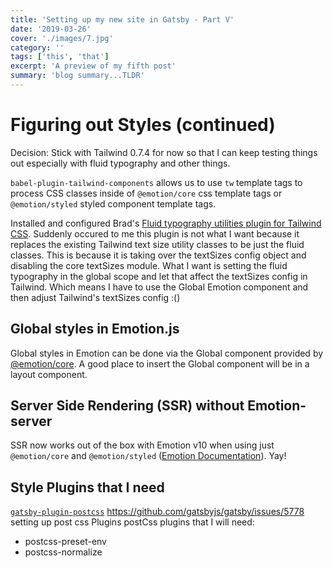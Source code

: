 ```yaml
---
title: 'Setting up my new site in Gatsby - Part V'
date: '2019-03-26'
cover: './images/7.jpg'
category: ''
tags: ['this', 'that']
excerpt: 'A preview of my fifth post'
summary: 'blog summary...TLDR'
---
```


# Figuring out Styles (continued)

Decision: Stick with Tailwind 0.7.4 for now so that I can keep testing things out especially with fluid typography and other things.

`babel-plugin-tailwind-components` allows us to use `tw` template tags to process CSS classes inside of `@emotion/core` css template tags or `@emotion/styled` styled component template tags.

Installed and configured Brad's [Fluid typography utilities plugin for Tailwind CSS](https://github.com/bradlc/tailwindcss-fluid/). Suddenly occured to me this plugin is not what I want because it replaces the existing Tailwind text size utility classes to be just the fluid classes. This is because it is taking over the textSizes config object and disabling the core textSizes module. What I want is setting the fluid typography in the global scope and let that affect the textSizes config in Tailwind. Which means I have to use the Global Emotion component and then adjust Tailwind's textSizes config :()

## Global styles in Emotion.js

Global styles in Emotion can be done via the Global component provided by [@emotion/core](https://www.gatsbyjs.org/docs/creating-global-styles/#how-to-add-global-styles-in-gatsby-using-css-in-js). A good place to insert the Global component will be in a layout component.

## Server Side Rendering (SSR) without Emotion-server

SSR now works out of the box with Emotion v10 when using just `@emotion/core` and `@emotion/styled` ([Emotion Documentation](https://emotion.sh/docs/ssr)). Yay!

## Style Plugins that I need

[`gatsby-plugin-postcss`](https://www.gatsbyjs.org/packages/gatsby-plugin-postcss/?=)
https://github.com/gatsbyjs/gatsby/issues/5778 setting up post css Plugins
postCss plugins that I will need:

- postcss-preset-env
- postcss-normalize
